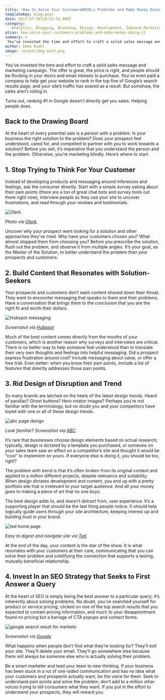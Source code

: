 ```yaml
---
title: 'How to Solve Your Customer&#039;s Problems and Make Money Doing It'
templateKey: blog-post
date: 2017-07-31T19:51:54.000Z
category: 
  -Analytics, Blogging, Branding, Design, Development, Inbound Marketing, Marketing, SEM and SEO, Strategy, UX Design
alias: how-solve-your-customers-problems-and-make-money-doing-it
summary: > 
 You’ve invested the time and effort to craft a solid sales message and marketing campaign. The offer is great, the price is right, and people should be flocking in your doors and email inboxes to purchase. You’ve even paid a company to help get your website to rank in the top five of Google’s search results page, and your site’s traffic has soared as a result. But somehow, the sales aren’t rolling in.  Turns out, ranking #1 in Google doesn’t directly get you sales. Helping people does.
author: Emma Ruehl
image: /assets/dog-bath.png
---
```


You’ve invested the time and effort to craft a solid sales message and marketing campaign. The offer is great, the price is right, and people should be flocking in your doors and email inboxes to purchase. You’ve even paid a company to help get your website to rank in the top five of Google’s search results page, and your site’s traffic has soared as a result. But somehow, the sales aren’t rolling in.

Turns out, ranking #1 in Google doesn’t directly get you sales. Helping people does.

Back to the Drawing Board
-------------------------

At the heart of every potential sale is a person with a problem. Is your business the right solution to the problem? Does your prospect feel understood, cared for, and compelled to partner with you to work towards a solution? Before you sell, it’s imperative that you understand the person and the problem. Otherwise, you’re marketing blindly. Here’s where to start.

1\. Stop Trying to Think For Your Customer
------------------------------------------

Instead of developing products and messaging around inferences and feelings, ask the consumer directly. Start with a simple survey asking about their pain points (there are a ton of great chat bots and survey tools out there right now), interview people as they use your site to uncover frustrations, and read through your reviews and testimonials.

![Olark](/assets/olark.png)

_Photo via [Olark](https://www.olark.com)._

Uncover why your prospect went looking for a solution and other approaches they’ve tried. Why have your customers chosen you? What almost stopped them from choosing you? Before you prescribe the solution, flush out the problem, and observe it from multiple angles. It’s your goal, as the Master of the Solution, to better understand the problem than your prospects and customers.

2\. Build Content that Resonates with Solution-Seekers
------------------------------------------------------

Your prospects and customers don’t want content shoved down their throat. They want to encounter messaging that speaks to them and their problems. Have a conversation that brings them to the conclusion that you are the right fit and worth their dollars.

![Hubspot messaging](/assets/hubspot-messaging.png)

_Screenshot via [Hubspot](https://www.hubspot.com/products/crm)_

Much of the best content comes directly from the mouths of your customers, which is another reason why surveys and interviews are critical. There is no better way to help someone feel understood than to translate their very own thoughts and feelings into helpful messaging. Did a prospect express frustration around cost? Include messaging about value, or offer a free trial. Even better: when you know their pain points, include a list of features that directly addresses those pain points.

3\. Rid Design of Disruption and Trend
--------------------------------------

So many brands are latched on the heels of the latest design trends. Heard of parallax? Ghost buttons? Hero rotator images? Perhaps you’re not familiar with the terminology, but no doubt you and your competitors have toyed with one or all of these design trends.

![abc page design](/assets/abc.png)

_Look familiar? Screenshot via [ABC](http://abc.go.com/)._

It’s rare that businesses choose design elements based on actual research; typically, design is dictated by a template you purchased, or someone on your sales team saw an effect on a competitor’s site and thought it would be “cool” to implement on yours. If everyone else is doing it, you should be too, right?

The problem with trend is that it’s often broken from its original context and applied to a million different projects, despite relevance and suitability. When design dictates development and content, you end up with a pretty portfolio site that is irrelevant to your target audience. And all your money goes to making a piece of art that no one buys.

The best design adds to, and doesn’t detract from, user experience. It’s a supporting player that should be the last thing people notice. It should help logically guide users through your site architecture, keeping interest up and building trust in your brand.

![ted home page](/assets/ted.png)

_Easy to digest and navigate site via [Ted](https://www.ted.com/)._

At the end of the day, your content is the star of the show. It is what resonates with your customers at their core, communicating that you can solve their problem and solidifying the connection that supports a lasting, mutually-beneficial relationship.

4\. Invest In an SEO Strategy that Seeks to First Answer a Query
----------------------------------------------------------------

At the heart of SEO is simply being the best answer to a particular query; it’s inherently about solving problems. No doubt, you’ve searched yourself for product or service pricing, clicked on one of the top search results that you expected to contain pricing information, and much to your disappointment found no pricing but a barrage of CTA popups and contact forms.

![google search result for marketo](/assets/serp-marketo.png)

_Screenshot via [Google](https://www.google.com/)_

What happens when people don’t find what they’re looking for? They’ll exit your site. They’ll delete your email. They’ll go somewhere else because there will always be someone else who is actually solving their problem.

Be a smart marketer and lead your team to new thinking. If your business has been stuck in a rut of one-sided communication and has no idea what your customers and prospects actually want, be the voice for them. Seek to understand pain points and solve the problem; don’t add to a million other voices trying to tell consumers what they want. If you put in the effort to understand your prospects, they will reward you.